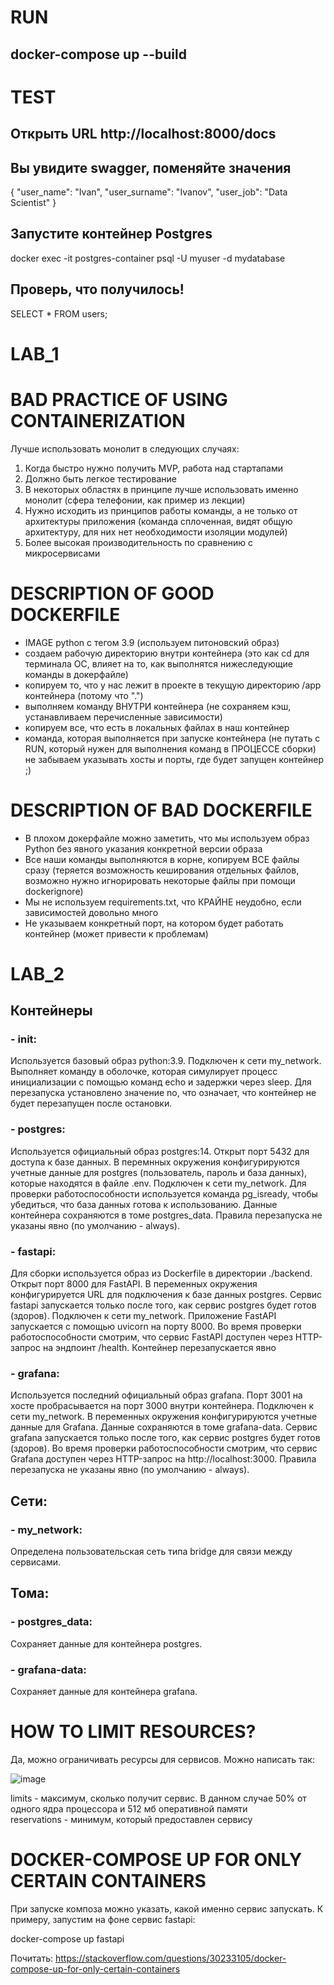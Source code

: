 # RUN
## docker-compose up --build

# TEST
## Открыть URL http://localhost:8000/docs 

## Вы увидите swagger, поменяйте значения
{
  "user_name": "Ivan",
  "user_surname": "Ivanov",
  "user_job": "Data Scientist"
}

## Запустите контейнер Postgres
docker exec -it postgres-container psql -U myuser -d mydatabase

## Проверь, что получилось!
SELECT * FROM users;


# LAB_1
# BAD PRACTICE OF USING CONTAINERIZATION

Лучше использовать монолит в следующих случаях:

1) Когда быстро нужно получить MVP, работа над стартапами
2) Должно быть легкое тестирование
3) В некоторых областях в принципе лучше использовать именно монолит (сфера телефонии, как пример из лекции)
4) Нужно исходить из принципов работы команды, а не только от архитектуры приложения (команда сплоченная, видят общую архитектуру, для них нет необходимости изоляции модулей) 
5) Более высокая производительность по сравнению с микросервисами

# DESCRIPTION OF GOOD DOCKERFILE

- IMAGE python с тегом 3.9 (используем питоновский образ)
- создаем рабочую директорию внутри контейнера (это как cd для терминала ОС, влияет на то, как выполнятся нижеследующие команды в докерфайле)
- копируем то, что у нас лежит в проекте в текущую директорию /app контейнера (потому что ".")
- выполняем команду ВНУТРИ контейнера (не сохраняем кэш, устанавливаем перечисленные зависимости)
- копируем все, что есть в локальных файлах в наш контейнер
- команда, которая выполняется при запуске контейнера (не путать с RUN, который нужен для выполнения команд в ПРОЦЕССЕ сборки) не забываем указывать хосты и порты, где будет запущен контейнер ;)

# DESCRIPTION OF BAD DOCKERFILE

- В плохом докерфайле можно заметить, что мы используем образ Python без явного указания конкретной версии образа
- Все наши команды выполняются в корне, копируем ВСЕ файлы сразу (теряется возможность кеширования отдельных файлов, возможно нужно игнорировать некоторые файлы при помощи dockerignore)
- Мы не используем requirements.txt, что КРАЙНЕ неудобно, если зависимостей довольно много
- Не указываем конкретный порт, на котором будет работать контейнер (может привести к проблемам)

# LAB_2

## Контейнеры
### - init: 
Используется базовый образ python:3.9. Подключен к сети my_network. Выполняет команду в оболочке, которая симулирует процесс инициализации с помощью команд echo и задержки через sleep. Для перезапуска установлено значение no, что означает, что контейнер не будет перезапущен после остановки.
### - postgres:
Используется официальный образ postgres:14. Открыт порт 5432 для доступа к базе данных. В перемнных окружения конфигурируются учетные данные для postgres (пользователь, пароль и база данных), которые находятся в файле .env. Подключен к сети my_network. Для проверки работоспособности используется команда pg_isready, чтобы убедиться, что база данных готова к использованию. Данные контейнера сохраняются в томе postgres_data. Правила перезапуска не указаны явно (по умолчанию - always).
### - fastapi: 
Для сборки используется образ из Dockerfile в директории ./backend. Открыт порт 8000 для FastAPI. В переменных окружения конфигурируется URL для подключения к базе данных postgres. Сервис fastapi запускается только после того, как сервис postgres будет готов (здоров). Подключен к сети my_network. Приложение FastAPI запускается с помощью uvicorn на порту 8000. Во время проверки работоспособности смотрим, что сервис FastAPI доступен через HTTP-запрос на эндпоинт /health. Контейнер перезапускается явно
### - grafana: 
Используется последний официальный образ grafana. Порт 3001 на хосте пробрасывается на порт 3000 внутри контейнера. Подключен к сети my_network. В переменных окружения конфигурируются учетные данные для Grafana. Данные сохраняются в томе grafana-data. Сервис grafana запускается только после того, как сервис postgres будет готов (здоров). Во время проверки работоспособности смотрим, что сервис Grafana доступен через HTTP-запрос на http://localhost:3000. Правила перезапуска не указаны явно (по умолчанию - always).
## Сети:
### - my_network: 
Определена пользовательская сеть типа bridge для связи между сервисами.
## Тома:
### - postgres_data: 
Сохраняет данные для контейнера postgres.
### - grafana-data: 
Сохраняет данные для контейнера grafana.

# HOW TO LIMIT RESOURCES?

Да, можно ограничивать ресурсы для сервисов. Можно написать так:

![image](https://github.com/user-attachments/assets/57de3001-4922-4cb9-8f72-7733a374ac8c)

          
limits - максимум, сколько получит сервис. В данном случае 50% от одного ядра процессора и 512 мб оперативной памяти\
reservations - минимум, который предоставлен сервису

# DOCKER-COMPOSE UP FOR ONLY CERTAIN CONTAINERS

При запуске композа можно указать, какой именно сервис запускать. К примеру, запустим на фоне сервис fastapi:

docker-compose up fastapi

Почитать: https://stackoverflow.com/questions/30233105/docker-compose-up-for-only-certain-containers
